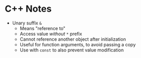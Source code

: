 C++ Notes
=========

* Unary suffix `&`
    - Means "reference to"
    - Access value _without_ `*` prefix
    - Cannot reference another object after initialization
    - Useful for function arguments, to avoid passing a copy
    - Use with `const` to also prevent value modification
